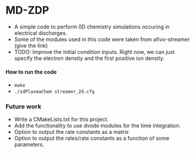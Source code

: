 # MD-ZDP

- A simple code to perform 0D chemistry simulations occuring in electrical discharges.
- Some of the modules used in this code were taken from afivo-streamer (give the link)
- TODO: Improve the initial condition inputs. Right now, we can just specify the electron density and the first positive ion density.

#### How to run the code

- `make`
- `./zdPlasmaChem streamer_2d.cfg`


### Future work
- Write a CMakeLists.txt for this project.
- Add the functionality to use dvode modules for the time integration.
- Option to output the rate constants as a matrix
- Option to output the rates/rate constants as a function of some parameters.
